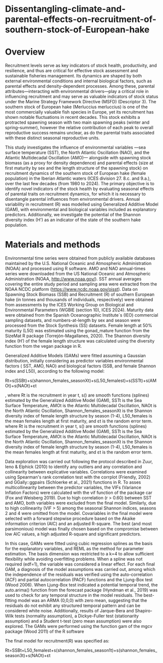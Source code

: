 # Dissentangling-climate-and-parental-effects-on-recruitment-of-southern-stock-of-European-hake

# Overview

Recruitment levels serve as key indicators of stock health, productivity, and resilience, and thus are critical for effective stock assessment and sustainable fisheries management. Its dynamics are shaped by both external environmental conditions and internal biological factors, such as parental effects and density-dependent processes. Among these, parental attributes—interacting with environmental drivers—play a critical role in influencing recruitment and may serve as valuable indicators of stock status under the Marine Strategy Framework Directive (MSFD) (Descriptor 3). The southern stock of European hake (Merluccius merluccius) is one of the most commercially valuable fish species in Europe, yet its recruitment has shown notable fluctuations in recent decades. This stock exhibits a protracted spawning season with two main spawning peaks (winter and spring–summer), however the relative contribution of each peak to overall reproductive success remains unclear, as do the parental traits associated with these distinct seasonal reproductive units. 

This study investigates the influence of environmental variables —sea surface temperature (SST), the North Atlantic Oscillation (NAO), and the Atlantic Multidecadal Oscillation (AMO)— alongside with spawning stock biomass (as a proxy for density dependence) and parental effects (size at first maturity by sex and the length structure of the spawning stock) on recruitment dynamics of the southern stock of European hake (female population) in the Iberian Atlantic waters (ICES division 27. 8.c. and 9.a.), over the last few decades (from 1980 to 2024). The primary objective is to identify novel indicators of the stock health by evaluating seasonal effects of parental traits on recruitment dynamics, for which it is necessary to disentangle parental influences from environmental drivers. Annual variability in recruitment (R) was modelled using Generalized Additive Model (GAM), with environmental and biological variables included as explanatory predictors. Additionally, we investigate the potential of the Shannon diversity index (H') as an indicator of the state of the southern hake population. 

# Materials and methods

Environmental time series were obtained from publicly available databases maintained by the U.S. National Oceanic and Atmospheric Administration (NOAA) and processed using R software. AMO and NAO annual-times series were downloaded from the US National Oceanic and Atmospheric Administration (NOAA, http://www.noaa.gov/). SST annual averages covering the entire study period and sampling area were extracted from the NOAA NCDC platform (https://www.ncdc.noaa.gov/oisst). Data on Spawning Stock Biomass (SSB) and Recruitment (R) of southern European hake (in tonnes and thousands of individuals, respectively) were obtained from assessments by the ICES Working Group on Biological and Environmental Parameters (WGBIE (section 10), ICES 2024). Maturity data were obtained from the Spanish Oceanographic Institute´s (IEO) commercial sampling datasets, and numbers-at-length by sex and season were processed from the Stock Synthesis (SS) datasets. Female length at 50% maturity (L50) was estimated using the gonad_mature function from the SizeMat R package (Torrejón-Magallanes, 2020). The Shannon diversity index (H′) of the female length structure was calculated using the diversity function from the vegan package in R.

Generalized Additive Models (GAMs) were fitted assuming a Gaussian distribution, initially considering as predictor variables environmental factors ( SST, AMO, NAO) and biological factors (SSB, and female Shannon index and L50), according to the following model:

Rt=s(SSBt)+s(shannon_females_seasonXt)+s(L50_femalest)+s(SSTt)+s(AMOt)+s(NAOt)+εt

, where Rt is the recruitment in year t, s() are smooth functions (splines) estimated by the Generalized Additive Model (GAM), SSTt is the Sea Surface Temperature, AMOt is the Atlantic Multidecadal Oscillation, NAOt is the North Atlantic Oscillation, Shannon_females_seasonXt is the Shannon diversity index of female length structure by season (1-4), L50_females is the mean females length at first maturity, and εt is the random error term. 
where Rt is the recruitment in year t, s() are smooth functions (splines) estimated by the Generalized Additive Model (GAM), SSTt is the Sea Surface Temperature, AMOt is the Atlantic Multidecadal Oscillation, NAOt is the North Atlantic Oscillation, Shannon_females_seasonXt is the Shannon diversity index of female length structure by season (1-4), L50_females is the mean females length at first maturity, and εt is the random error term. 

Data exploration was carried out following the protocol described in Zuur, Ieno & Elphick (2010) to identify any outliers and any correlation and collinearity between explicative variables. Correlations were examined using Spearman's rank correlation test with the corrplot (Friendly, 2002) and GGally::ggpairs (Schloerke et al., 2021) functions in R. To asses multicollinearity between the predictor variables, the VIFs (Variance Inflation Factors) were calculated with the vif function of the package car (Fox and Weisberg 2019). Due to high correlation (r > 0.60) between SST and AMO, both variables were excluded from the final model. Similarly, due to high collinearity (VIF > 5) among the seasonal Shannon indices, seasons 2 and 4 were omitted from the model. Covariables in the final model were selected with a forward stepwise procedure based on the Akaike information criterion (AIC) and an adjusted R-square. The best (and most parsimonious) model was finally chosen based on the compromise between low AIC values, a high adjusted R-square and significant predictors.

In this case, GAMs were fitted using cubic regression splines as the basis for the explanatory variables, and REML as the method for parameter estimation. The basis dimension was restricted to a k=4 to allow sufficient flexibility while avoiding overfitting problems. When a spline was not required (edf=1), the variable was considered a linear effect. For each final GAM, a diagnosis of the model assumptions was carried out, among  which the independence of the residuals was verified using the auto-correlation (ACF) and partial autocorrelation (PACF) functions and the Ljung-Box test (Wood 2006). When Ljung-Box test indicated a potential temporal trend, the auto.arima() function from the forecast package (Hyndman et al., 2019) was used to check for any temporal structure in the model residuals. The best-fitting model was an ARMA (0,0,0) with zero mean, suggesting that the residuals do not exhibit any structured temporal pattern and can be considered white noise. Additionally, results of Jarque-Bera and Shapiro-Wilk tests (normality assumption), a Dickye-Fuller test (stationarity assumption) and a Student t-test (zero mean assumption) were also explored. The GAMs were performed using the function gam of the mgcv package (Wood 2011) of the R software

The final model for recruitment(R) was specified as:

Rt=SSBt+L50_femalest+s(shannon_females_season1t)+s(shannon_females_season3t)+s(NAOt)+εt 
